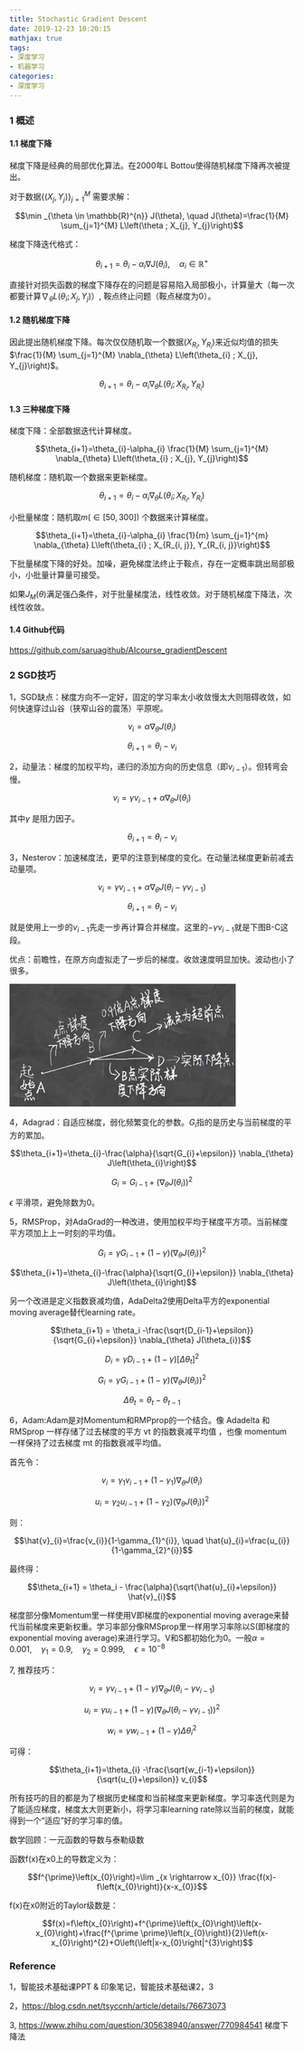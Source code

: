 ```yaml
---
title: Stochastic Gradient Descent
date: 2019-12-23 10:20:15
mathjax: true
tags:
- 深度学习
- 机器学习
categories:
- 深度学习
---
```


### 1 概述

#### 1.1 梯度下降

梯度下降是经典的局部优化算法。在2000年L Bottou使得随机梯度下降再次被提出。

对于数据$\left\{\left(X_{j}, Y_{j}\right)\right\}_{j=1}^{M}$ 需要求解：

$$\min _{\theta \in \mathbb{R}^{n}} J(\theta), \quad J(\theta)=\frac{1}{M} \sum_{j=1}^{M} L\left(\theta ; X_{j}, Y_{j}\right)$$

梯度下降迭代格式：

$$\theta_{i+1}=\theta_{i}-\alpha_{i} \nabla J\left(\theta_{i}\right), \quad \alpha_{i} \in \mathbb{R}^{+}$$

直接针对损失函数的梯度下降存在的问题是容易陷入局部极小，计算量大（每一次都要计算$\nabla_{\theta} L\left(\theta_{i} ; X_{j}, Y_{j}\right)$）, 鞍点终止问题（鞍点梯度为0）。



#### 1.2 随机梯度下降

因此提出随机梯度下降。每次仅仅随机取一个数据$\left(X_{R_{i}}, Y_{R_{i}}\right)$来近似均值的损失$\frac{1}{M} \sum_{j=1}^{M} \nabla_{\theta} L\left(\theta_{i} ; X_{j}, Y_{j}\right)$。

$$\theta_{i+1}=\theta_{i}-\alpha_{i} \nabla_{\theta} L\left(\theta_{i} ; X_{R_{i}}, Y_{R_{i}}\right)$$



#### 1.3 三种梯度下降

梯度下降：全部数据迭代计算梯度。

$$\theta_{i+1}=\theta_{i}-\alpha_{i} \frac{1}{M} \sum_{j=1}^{M} \nabla_{\theta} L\left(\theta_{i} ; X_{j}, Y_{j}\right)$$

随机梯度：随机取一个数据来更新梯度。

$$\theta_{i+1}=\theta_{i}-\alpha_{i} \nabla_{\theta} L\left(\theta_{i} ; X_{R_{i}}, Y_{R_{i}}\right)$$

小批量梯度：随机取$m(\in[50,300])$ 个数据来计算梯度。

$$\theta_{i+1}=\theta_{i}-\alpha_{i} \frac{1}{m} \sum_{j=1}^{m} \nabla_{\theta} L\left(\theta_{i} ; X_{R_{i, j}}, Y_{R_{i, j}}\right)$$

下批量梯度下降的好处。加噪，避免梯度法终止于鞍点，存在一定概率跳出局部极小，小批量计算量可接受。

如果$J_M(\theta)$满足强凸条件，对于批量梯度法，线性收敛。对于随机梯度下降法，次线性收敛。



#### 1.4 Github代码

https://github.com/saruagithub/AIcourse_gradientDescent



### 2 SGD技巧

1，SGD缺点：梯度方向不一定好，固定的学习率太小收敛慢太大则阻碍收敛，如何快速穿过山谷（狭窄山谷的震荡）平原呢。

$$v_i = \alpha \nabla_{\theta} J\left(\theta_{i}\right)$$

$$\theta_{i+1}=\theta_{i}-v_{i}$$



2，动量法：梯度的加权平均，递归的添加方向的历史信息（即$v_{i-1}$）。但转弯会慢。

$$v_{i}=\gamma v_{i-1}+\alpha \nabla_{\theta} J\left(\theta_{i}\right)$$ 

其中$\gamma$ 是阻力因子。

$$\theta_{i+1}=\theta_{i}-v_{i}$$



3，Nesterov：加速梯度法，更早的注意到梯度的变化。在动量法梯度更新前减去动量项。

$$v_{i}=\gamma v_{i-1}+\alpha \nabla_{\theta} J\left(\theta_{i}-\gamma v_{i-1}\right)$$

$$\theta_{i+1}=\theta_{i}-v_{i}$$

就是使用上一步的$v_{i-1}$先走一步再计算合并梯度。这里的$- \gamma v_{i-1}$就是下图B-C这段。

优点：前瞻性，在原方向虚拟走了一步后的梯度。收敛速度明显加快。波动也小了很多。

![20181015Nesterov](/images/20181015Nesterov.jpg)



4，Adagrad：自适应梯度，弱化频繁变化的参数。$G_i$指的是历史与当前梯度的平方的累加。

$$\theta_{i+1}=\theta_{i}-\frac{\alpha}{\sqrt{G_{i}+\epsilon}} \nabla_{\theta} J\left(\theta_{i}\right)$$

$$G_{i}=G_{i-1} + (\nabla_{\theta} J\left(\theta_{i}\right))^{2}$$

$\epsilon$ 平滑项，避免除数为0。



5，RMSProp，对AdaGrad的一种改进，使用加权平均于梯度平方项。当前梯度平方项加上上一时刻的平均值。

$$G_{i}=\gamma G_{i-1}+(1-\gamma)(\nabla_{\theta} J\left(\theta_{i}\right))^{2}$$

$$\theta_{i+1}=\theta_{i}-\frac{\alpha}{\sqrt{G_{i}+\epsilon}} \nabla_{\theta} J\left(\theta_{i}\right)$$



另一个改进是定义指数衰减均值，AdaDelta2使用Delta平方的exponential moving average替代learning rate。

$$\theta_{i+1} = \theta_i -\frac{\sqrt{D_{i-1}+\epsilon}}{\sqrt{G_{i}+\epsilon}} \nabla_{\theta} J(\theta_{i})$$

$$D_{i}=\gamma D_{i-1}+(1-\gamma)\left[\Delta \theta_{t}\right]^{2}$$

$$G_{i}=\gamma G_{i-1}+(1-\gamma)(\nabla_{\theta} J\left(\theta_{i}\right))^{2}$$

$$\Delta \theta_{t}=\theta_{t}-\theta_{t-1}$$



6，Adam:Adam是对Momentum和RMPprop的一个结合。像 Adadelta 和 RMSprop 一样存储了过去梯度的平方 vt 的指数衰减平均值 ，也像 momentum 一样保持了过去梯度 mt 的指数衰减平均值。

首先令：

$$v_{i}=\gamma_{1} v_{i-1}+\left(1-\gamma_{1}\right) \nabla_{\theta} J\left(\theta_{i}\right)$$

$$u_{i}=\gamma_{2} u_{i-1}+\left(1-\gamma_{2}\right) (\nabla_{\theta} J\left(\theta_{i}\right))^{2}$$

则：

$$\hat{v}_{i}=\frac{v_{i}}{1-\gamma_{1}^{i}}, \quad \hat{u}_{i}=\frac{u_{i}}{1-\gamma_{2}^{i}}$$

最终得：

$$\theta_{i+1} = \theta_i - \frac{\alpha}{\sqrt{\hat{u}_{i}+\epsilon}} \hat{v}_{i}$$

梯度部分像Momentum里一样使用V即梯度的exponential moving average来替代当前梯度来更新权重。学习率部分像RMSprop里一样用学习率除以S(即梯度的exponential moving average)来进行学习。V和S都初始化为0。一般$\alpha=0.001, \quad \gamma_{1}=0.9, \quad \gamma_{2}=0.999, \quad \epsilon=10^{-8}$



7, 推荐技巧：

$$v_{i}=\gamma v_{i-1}+(1-\gamma) \nabla_{\theta} J\left(\theta_{i}-\gamma v_{i-1}\right)$$

$$u_{i}=\gamma u_{i-1}+(1-\gamma)\left(\nabla_{\theta} J\left(\theta_{i}-\gamma v_{i-1}\right)\right)^{2}$$

$$w_{i}=\gamma w_{i-1}+(1-\gamma) \Delta \theta_{i}^{2}$$

可得：

$$\theta_{i+1}=\theta_{i} -\frac{\sqrt{w_{i-1}+\epsilon}}{\sqrt{u_{i}+\epsilon}} v_{i}$$



所有技巧的目的都是为了根据历史梯度和当前梯度来更新梯度。学习率迭代则是为了能适应梯度，梯度太大则更新小，将学习率learning rate除以当前的梯度，就能得到一个“适应”好的学习率的值。



数学回顾：一元函数的导数与泰勒级数

函数f(x)在x0上的导数定义为：

$$f^{\prime}\left(x_{0}\right)=\lim _{x \rightarrow x_{0}} \frac{f(x)-f\left(x_{0}\right)}{x-x_{0}}$$

f(x)在x0附近的Taylor级数是：

$$f(x)=f\left(x_{0}\right)+f^{\prime}\left(x_{0}\right)\left(x-x_{0}\right)+\frac{f^{\prime \prime}\left(x_{0}\right)}{2}\left(x-x_{0}\right)^{2}+O\left(\left|x-x_{0}\right|^{3}\right)$$



### Reference

1，智能技术基础课PPT & 印象笔记，智能技术基础课2，3

2，https://blog.csdn.net/tsyccnh/article/details/76673073

3, https://www.zhihu.com/question/305638940/answer/770984541 梯度下降法

